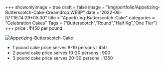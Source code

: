 +++
showonlyimage = true
draft = false
image = "img/portfolio/Appetizing-Butterscotch-Cake-Creamdrop.WEBP"
date ="2022-08-07T16:14:29+05:30"
title = "Appetizing-Butterscotch-Cake"
categories = "Celebration Cakes"
Tags = ["Butterscotch","Round","Half Kg","One Tier"]
+++
price : ₹450 per pound
<!--more-->
![Appetizing-Butterscotch-Cake](/img/portfolio/Appetizing-Butterscotch-Cake-Creamdrop.WEBP)
* 1 pound cake price serves 8-10 persons : 450
* 2 pound cake price serves 10-20 persons : 900
* 3 pound cake price serves 20-30 persons : 1350
